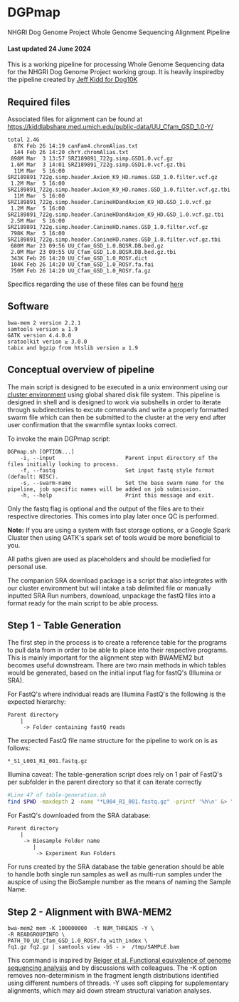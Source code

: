 # DGPmap
NHGRI Dog Genome Project Whole Genome Sequencing Alignment Pipeline

#### Last updated 24 June 2024

This is a working pipeline for processing Whole Genome Sequencing data for the NHGRI Dog Genome Project working group.  It is heavily inspiredby the pipeline created by [Jeff Kidd for Dog10K](https://github.com/jmkidd/dogmap)

## Required files

Associated files for alignment can be found at https://kiddlabshare.med.umich.edu/public-data/UU_Cfam_GSD_1.0-Y/

```
total 2.4G
  87K Feb 26 14:19 canFam4.chromAlias.txt
  144 Feb 26 14:20 chrY.chromAlias.txt
 898M Mar  3 13:57 SRZ189891_722g.simp.GSD1.0.vcf.gz
 1.6M Mar  3 14:01 SRZ189891_722g.simp.GSD1.0.vcf.gz.tbi
  11M Mar  5 16:00 SRZ189891_722g.simp.header.Axiom_K9_HD.names.GSD_1.0.filter.vcf.gz
 1.2M Mar  5 16:00 SRZ189891_722g.simp.header.Axiom_K9_HD.names.GSD_1.0.filter.vcf.gz.tbi
  11M Mar  5 16:00 SRZ189891_722g.simp.header.CanineHDandAxiom_K9_HD.GSD_1.0.vcf.gz
 1.2M Mar  5 16:00 SRZ189891_722g.simp.header.CanineHDandAxiom_K9_HD.GSD_1.0.vcf.gz.tbi
 2.5M Mar  5 16:00 SRZ189891_722g.simp.header.CanineHD.names.GSD_1.0.filter.vcf.gz
 798K Mar  5 16:00 SRZ189891_722g.simp.header.CanineHD.names.GSD_1.0.filter.vcf.gz.tbi
 680M Mar 23 09:56 UU_Cfam_GSD_1.0.BQSR.DB.bed.gz
 2.0M Mar 23 09:55 UU_Cfam_GSD_1.0.BQSR.DB.bed.gz.tbi
 343K Feb 26 14:20 UU_Cfam_GSD_1.0_ROSY.dict
 104K Feb 26 14:20 UU_Cfam_GSD_1.0_ROSY.fa.fai
 750M Feb 26 14:20 UU_Cfam_GSD_1.0_ROSY.fa.gz
```
Specifics regarding the use of these files can be found [here](https://github.com/jmkidd/dogmap/blob/main/README.md)

## Software

```
bwa-mem 2 version 2.2.1
samtools version ≥ 1.9
GATK version 4.4.0.0
sratoolkit verion ≥ 3.0.0
tabix and bgzip from htslib version ≥ 1.9
```
## Conceptual overview of pipeline

The main script is designed to be executed in a unix environment using our [cluster environment](https://hpc.nih.gov/) using global shared disk file system. This pipeline is designed in shell and is designed to work via subshells in order to iterate through subdirectories to excute commands and write a properly formatted swarm file which can then be submitted to the cluster at the very end after user confirmation that the swarmfile syntax looks correct.

To invoke the main DGPmap script:

```
DGPmap.sh [OPTION...]
	-i, --input                      Parent input directory of the files initially looking to process.
	-f, --fastq                      Set input fastq style format (default: NISC).
	-s, --swarm-name                 Set the base swarm name for the pipeline, job specific names will be added on job submission.
	-h, --help                       Print this message and exit.
```
Only the fastq flag is optional and the output of the files are to their respective directories. This comes into play later once QC is performed.

**Note:** If you are using a system with fast storage options, or a Google Spark Cluster then using GATK's spark set of tools would be more beneficial to you. 

All paths given are used as placeholders and should be modiefied for personal use.

The companion SRA download package is a script that also integrates with our cluster environment but will intake a tab delimited file or manually inputted SRA Run numbers, download, unpackage the fastQ files into a format ready for the main script to be able process.

## Step 1 - Table Generation

The first step in the process is to create a reference table for the programs to pull data from in order to be able to place into their respective programs. This is mainly important for the alignment step with BWAMEM2 but becomes useful downstream. There are two main methods in which tables would be generated, based on the initial input flag for fastQ's (Illumina or SRA).

For FastQ's where individual reads are Illumina FastQ's the following is the expected hierarchy:
```
Parent directory
	|
	 -> Folder containing fastQ reads
```

The expected FastQ file name structure for the pipeline to work on is as follows:
```
*_S1_L001_R1_001.fastq.gz
```

Illumina caveat: The table-generation script does rely on 1 pair of FastQ's per subfolder in the parent directory so that it can iterate correctly
```bash
#Line 47 of table-generation.sh
find $PWD -maxdepth 2 -name "*L004_R1_001.fastq.gz" -printf '%h\n' &> "$tmpdir"/single_dir.tmp # Note: This will need to be modified to garner a unique result
```
For FastQ's downloaded from the SRA database:
```
Parent directory
	|
	 -> Biosample Folder name
		|
		 -> Experiment Run Folders
```
For runs created by the SRA database the table generation should be able to handle both single run samples as well as multi-run samples under the auspice of using the BioSample number as the means of naming the Sample Name.

## Step 2 - Alignment with BWA-MEM2

```
bwa-mem2 mem -K 100000000  -t NUM_THREADS -Y \
-R READGROUPINFO \
PATH_TO_UU_Cfam_GSD_1.0_ROSY.fa_with_index \
fq1.gz fq2.gz | samtools view -bS - >  /tmp/SAMPLE.bam 
```

This command is inspired by [Reiger et al. Functional equivalence of genome sequencing analysis](https://www.nature.com/articles/s41467-018-06159-4) and by 
discussions with colleagues. The -K option removes non-determinism in the fragment length distributions identified using different numbers of threads. -Y uses
soft clipping for supplementary alignments, which may aid down stream structural variation analyses. 


